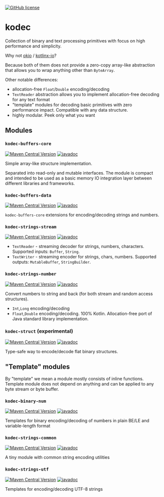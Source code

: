 [![GitHub license](https://img.shields.io/badge/license-Apache%20License%202.0-blue.svg?style=flat)](https://www.apache.org/licenses/LICENSE-2.0)

# kodec

Collection of binary and text processing primitives with focus on high performance and simplicity.

Why not [okio](https://github.com/square/okio) / [kotlinx-io](https://github.com/Kotlin/kotlinx-io)?

Because both of them does not provide a zero-copy array-like abstraction that allows you to wrap anything other than `ByteArray`.

Other notable differences:
* allocation-free `Float`/`Double` encoding/decoding
* `TextReader` abstraction allows you to implement allocation-free decoding for any text format
* "template" modules for decoding basic primitives with zero performance impact. Compatible with any data structure.
* highly modular. Peek only what you want

## Modules

### `kodec-buffers-core`

[![Maven Central Version](https://img.shields.io/maven-central/v/io.github.adokky/kodec-buffers-core)](https://mvnrepository.com/artifact/io.github.adokky/kodec-buffers-core)
[![javadoc](https://javadoc.io/badge2/io.github.adokky/kodec-buffers-core/javadoc.svg)](https://javadoc.io/doc/io.github.adokky/kodec-buffers-core)

Simple array-like structure implementation.

Separated into read-only and mutable interfaces.
The module is compact and intended to be used as a basic memory IO integration layer between different libraries and frameworks.


### `kodec-buffers-data`

[![Maven Central Version](https://img.shields.io/maven-central/v/io.github.adokky/kodec-buffers-data)](https://mvnrepository.com/artifact/io.github.adokky/kodec-buffers-data)
[![javadoc](https://javadoc.io/badge2/io.github.adokky/kodec-buffers-data/javadoc.svg)](https://javadoc.io/doc/io.github.adokky/kodec-buffers-data)

`kodec-buffers-core` extensions for encoding/decoding strings and numbers.

### `kodec-strings-stream`

[![Maven Central Version](https://img.shields.io/maven-central/v/io.github.adokky/kodec-strings-stream)](https://mvnrepository.com/artifact/io.github.adokky/kodec-strings-stream)
[![javadoc](https://javadoc.io/badge2/io.github.adokky/kodec-strings-stream/javadoc.svg)](https://javadoc.io/doc/io.github.adokky/kodec-strings-stream)

* `TextReader` - streaming decoder for strings, numbers, characters. Supported inputs: `Buffer`, `String`.
* `TextWriter` - streaming encoder for strings, chars, numbers. Supported outputs: `MutableBuffer`, `StringBuilder`.

### `kodec-strings-number`

[![Maven Central Version](https://img.shields.io/maven-central/v/io.github.adokky/kodec-strings-number)](https://mvnrepository.com/artifact/io.github.adokky/kodec-strings-number)
[![javadoc](https://javadoc.io/badge2/io.github.adokky/kodec-strings-number/javadoc.svg)](https://javadoc.io/doc/io.github.adokky/kodec-strings-number)

Convert numbers to string and back (for both stream and random access structures).
  * `Int`,`Long` encoding/decoding
  * `Float`,`Double` encoding/decoding. 100% Kotlin. Allocation-free port of Java standard library implementation.

### `kodec-struct` (experimental)

[![Maven Central Version](https://img.shields.io/maven-central/v/io.github.adokky/kodec-struct)](https://mvnrepository.com/artifact/io.github.adokky/kodec-struct)
[![javadoc](https://javadoc.io/badge2/io.github.adokky/kodec-struct/javadoc.svg)](https://javadoc.io/doc/io.github.adokky/kodec-struct)

Type-safe way to encode/decode flat binary structures.

## "Template" modules

By "template" we mean a module mostly consists of inline functions.
Template module does not depend on anything and can be applied to any byte stream or byte buffer. 

### `kodec-binary-num`

[![Maven Central Version](https://img.shields.io/maven-central/v/io.github.adokky/kodec-binary-num)](https://mvnrepository.com/artifact/io.github.adokky/kodec-binary-num)
[![javadoc](https://javadoc.io/badge2/io.github.adokky/kodec-binary-num/javadoc.svg)](https://javadoc.io/doc/io.github.adokky/kodec-binary-num)

Templates for binary encoding/decoding of numbers in plain BE/LE and variable-length format

### `kodec-strings-common`

[![Maven Central Version](https://img.shields.io/maven-central/v/io.github.adokky/kodec-strings-common)](https://mvnrepository.com/artifact/io.github.adokky/kodec-strings-common)
[![javadoc](https://javadoc.io/badge2/io.github.adokky/kodec-strings-common/javadoc.svg)](https://javadoc.io/doc/io.github.adokky/kodec-strings-common)

A tiny module with common string encoding utilities

### `kodec-strings-utf`

[![Maven Central Version](https://img.shields.io/maven-central/v/io.github.adokky/kodec-strings-utf)](https://mvnrepository.com/artifact/io.github.adokky/kodec-strings-utf)
[![javadoc](https://javadoc.io/badge2/io.github.adokky/kodec-strings-utf/javadoc.svg)](https://javadoc.io/doc/io.github.adokky/kodec-strings-utf)

Templates for encoding/decoding UTF-8 strings
